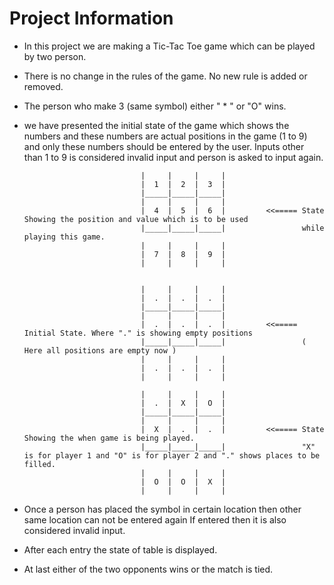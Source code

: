 # Project Information

* In this project we are making a Tic-Tac Toe game which can be played by two person.

* There is no change in the rules of the game. No new rule is added or removed.

* The person who make 3 (same symbol) either " * " or "O" wins.

* we have presented the initial state of the game which shows the numbers and these 
    numbers are actual positions in the game (1 to 9) and only these numbers should 
    be entered by the user. Inputs other than 1 to 9  is considered invalid input and 
    person is asked to input again.
                        
                                |     |     |     |
                                |  1  |  2  |  3  |
                                |_____|_____|_____|
                                |     |     |     |
                                |  4  |  5  |  6  |         <<===== State Showing the position and value which is to be used 
                                |_____|_____|_____|                 while playing this game.
                                |     |     |     |
                                |  7  |  8  |  9  |
                                |     |     |     |


                                |     |     |     |
                                |  .  |  .  |  .  |
                                |_____|_____|_____|
                                |     |     |     |
                                |  .  |  .  |  .  |         <<===== Initial State. Where "." is showing empty positions 
                                |_____|_____|_____|                 ( Here all positions are empty now )
                                |     |     |     |
                                |  .  |  .  |  .  |
                                |     |     |     |
                                
                                |     |     |     |
                                |  .  |  X  |  O  |
                                |_____|_____|_____|
                                |     |     |     |
                                |  X  |  .  |  .  |         <<===== State Showing the when game is being played. 
                                |_____|_____|_____|                 "X" is for player 1 and "O" is for player 2 and "." shows places to be filled.
                                |     |     |     |
                                |  O  |  O  |  X  |
                                |     |     |     |
                                
                                
* Once a person has placed the symbol in certain location then other same location can
    not be entered again If entered then it is also considered invalid input.

* After each entry the state of table is displayed.

* At last either of the two opponents wins or the match is tied.
